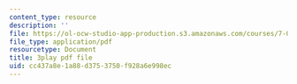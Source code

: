 ```yaml
---
content_type: resource
description: ''
file: https://ol-ocw-studio-app-production.s3.amazonaws.com/courses/7-01sc-fundamentals-of-biology-fall-2011/cc437a8e1a88d3753750f928a6e998ec_uDXH6Uu0ghc.pdf
file_type: application/pdf
resourcetype: Document
title: 3play pdf file
uid: cc437a8e-1a88-d375-3750-f928a6e998ec
---
```

